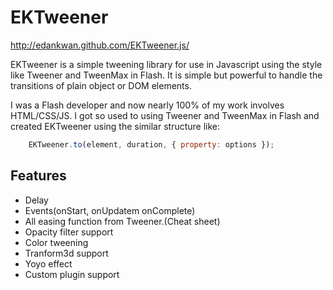 # EKTweener #

http://edankwan.github.com/EKTweener.js/

EKTweener is a simple tweening library for use in Javascript using the style like Tweener and TweenMax in Flash. It is simple but powerful to handle the transitions of plain object or DOM elements.

I was a Flash developer and now nearly 100% of my work involves HTML/CSS/JS. I got so used to using Tweener and TweenMax in Flash and created EKTweener using the similar structure like:
```js
    EKTweener.to(element, duration, { property: options });
```

Features
-----------
 - Delay
 - Events(onStart, onUpdatem onComplete)
 - All easing function from Tweener.(Cheat sheet)
 - Opacity filter support
 - Color tweening
 - Tranform3d support
 - Yoyo effect
 - Custom plugin support